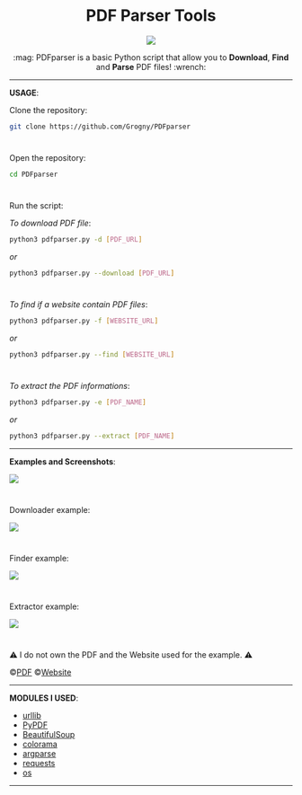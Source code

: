 <h1 align="center">PDF Parser Tools</h1>

<p align="center">
  <img src="https://github.com/Grogny/image-video-gif/blob/main/pdfparserstyle.png">
</p>

<p align="center">
  :mag: PDFparser is a basic Python script that allow you to <strong>Download</strong>, <strong>Find</strong> and <strong>Parse</strong> PDF files! :wrench:
</p>

---
**USAGE**:

Clone the repository:
```bash
git clone https://github.com/Grogny/PDFparser
```

#
Open the repository:
```bash
cd PDFparser
```

#
Run the script:

*To download PDF file*:
```bash
python3 pdfparser.py -d [PDF_URL]
```
*or*
```bash
python3 pdfparser.py --download [PDF_URL]
```

#
*To find if a website contain PDF files*:
```bash
python3 pdfparser.py -f [WEBSITE_URL]
```
*or*
```bash
python3 pdfparser.py --find [WEBSITE_URL]
```

#
*To extract the PDF informations*:
```bash
python3 pdfparser.py -e [PDF_NAME]
```
*or*
```bash
python3 pdfparser.py --extract [PDF_NAME]
```

---
**Examples and Screenshots**:

<img src="https://github.com/Grogny/image-video-gif/blob/main/PDFparserpic.png">

#
Downloader example:
<p align="left">
  <img src="https://github.com/Grogny/image-video-gif/blob/main/downloadsample.png">
</p>

#
Finder example:
<p align="left">
  <img src="https://github.com/Grogny/image-video-gif/blob/main/findsample.png">
</p>

#
Extractor example:
<p align="left">
  <img src="https://github.com/Grogny/image-video-gif/blob/main/extractsample.png">
</p>

#
:warning: I do not own the PDF and the Website used for the example. :warning:

©[PDF](https://pdfobject.com/pdf/sample.pdf)
©[Website](https://www.princexml.com/samples/)

---
**MODULES I USED**:

- <a href="https://docs.python.org/3/library/urllib.html">urllib</a>
- <a href="https://pypdf.readthedocs.io/en/stable/">PyPDF</a>
- <a href="https://omz-software.com/pythonista/docs/ios/beautifulsoup.html">BeautifulSoup</a>
- <a href="https://super-devops.readthedocs.io/en/latest/misc.html">colorama</a>
- <a href="https://docs.python.org/3/library/argparse.html">argparse</a>
- <a href="https://requests.readthedocs.io/en/latest/">requests</a>
- <a href="https://docs.python.org/3/library/os.html">os</a>

---


